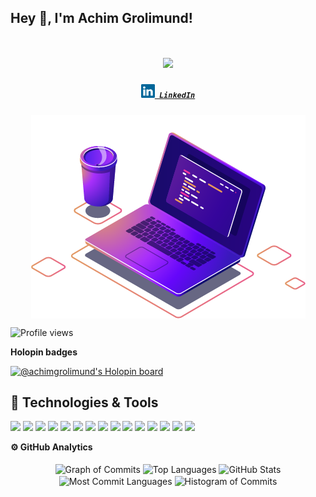 ## Hey 👋, I'm Achim Grolimund!
<h1 align="center">
  <a href="https://git.io/typing-svg">
    <img src="https://readme-typing-svg.herokuapp.com/?lines=Hello,+There!+👋;I'm+Achim+Grolimund....;Nice+to+meet+you!&center=true&size=28">
  </a>
</h1>

<h5 align="center">
  <code><a href="https://www.linkedin.com/in/achim-grolimund/" title="LinkedIn Profile"><img width="22" src="images/linkedin.svg"> LinkedIn</a></code>
</h5>

<img src="images/illustration.png" width="439" height="326" alt="" style="margin-left: auto; margin-right: auto; display: block;"> 

<!-- Profile views counter -->
<p align="left"> 
  <img src="https://komarev.com/ghpvc/?username=AchimGrolimund&label=Profile%20views&color=0e75b6&style=flat" alt="Profile views" /> 
</p>
<strong>Holopin badges</strong>

[![@achimgrolimund's Holopin board](https://holopin.me/achimgrolimund)](https://holopin.io/@achimgrolimund)

## 🔧 Technologies & Tools

![](https://img.shields.io/badge/OS-Linux-informational?style=flat&logo=linux&logoColor=white&color=6aa6f8)
![](https://img.shields.io/badge/OS-RedHat-informational?style=flat&logo=RedHat&logoColor=white&color=6aa6f8)
![](https://img.shields.io/badge/Editor-IntelliJ-informational?style=flat&logo=intellij-idea&logoColor=white&color=6aa6f8)
![](https://img.shields.io/badge/Editor-VS_Code-informational?style=flat&logo=visual-studio-code&logoColor=white&color=6aa6f8)
![](https://img.shields.io/badge/Code-Golang-informational?style=flat&logo=go&logoColor=white&color=6aa6f8)
![](https://img.shields.io/badge/Code-Python-informational?style=flat&logo=python&logoColor=white&color=6aa6f8)
![](https://img.shields.io/badge/Shell-Bash-informational?style=flat&logo=gnu-bash&logoColor=white&color=6aa6f8)
![](https://img.shields.io/badge/Tools-PostgreSQL-informational?style=flat&logo=postgresql&logoColor=white&color=6aa6f8)
![](https://img.shields.io/badge/Tools-Podman-informational?style=flat&logo=podman&logoColor=white&color=6aa6f8)
![](https://img.shields.io/badge/Tools-Docker-informational?style=flat&logo=docker&logoColor=white&color=6aa6f8)
![](https://img.shields.io/badge/Tools-Kubernetes-informational?style=flat&logo=kubernetes&logoColor=white&color=6aa6f8)
![](https://img.shields.io/badge/Tools-OpenShift-informational?style=flat&logo=red-hat-open-shift&logoColor=white&color=6aa6f8)
![](https://img.shields.io/badge/Tools-Terraform-informational?style=flat&logo=terraform&logoColor=white&color=6aa6f8)
![](https://img.shields.io/badge/Tools-Ansible-informational?style=flat&logo=Ansible&logoColor=white&color=6aa6f8)
![](https://img.shields.io/badge/Tools-Git-informational?style=flat&logo=Git&logoColor=white&color=6aa6f8)

<!-- GitHub Analytics -->
<summary><b>⚙️ GitHub Analytics</b></summary><br>
  <div align="center">
    <!-- Graph of Commits -->
    <img align="center" height="155em"src="https://github-profile-summary-cards.vercel.app/api/cards/profile-details?username=AchimGrolimund&theme=github_dark" alt="Graph of Commits" />
    <!-- Repositories per language -->
    <img align="center" height="155em" src="http://github-profile-summary-cards.vercel.app/api/cards/repos-per-language?username=AchimGrolimund&theme=github_dark" alt="Top Languages" />
    <!-- GitHub stats -->
    <img align="center" height="155em" src="http://github-profile-summary-cards.vercel.app/api/cards/stats?username=AchimGrolimund&theme=github_dark" alt="GitHub Stats" />
      <!-- Repositories per language -->
    <img align="center" height="155em" src="http://github-profile-summary-cards.vercel.app/api/cards/most-commit-language?username=AchimGrolimund&theme=github_dark" alt="Most Commit Languages" />
    <!-- Histogram of Commits -->
    <img align="center" height="155em" src="https://github-profile-summary-cards.vercel.app/api/cards/productive-time?username=AchimGrolimund&theme=github_dark" alt="Histogram of Commits" /></br>
  </div>



<!---
AchimGrolimund/AchimGrolimund is a ✨ special ✨ repository because its `README.md` (this file) appears on your GitHub profile.
You can click the Preview link to take a look at your changes.
--->
